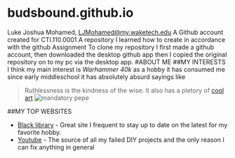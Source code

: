 # budsbound.github.io
Luke Joshua Mohamed, LJMohamed@my.waketech.edu
A Github account created for CTI.110.0001
A repository I learned how to create in accordance with the github Assignment
To clone my repository I first made a github account, then downloaded the desktop github app then I copied the
original repository on to my pc via the desktop app.
#ABOUT ME
##MY INTERESTS
I think my main interest is *Warhammer 40k* as a hobby it has consumed me since early middleschool
it has absolutely absurd sayings like
>Ruthlessness is the kindness of the wise.
It also has a pletory of [cool art](https://static.posters.cz/image/1300/affiches-et-posters/warhammer-40k-the-battle-of-baal-i100441.jpg)
![mandatory pepe](https://images.search.yahoo.com/search/images;_ylt=AwrFRxR9NPhmriEEbEZXNyoA;_ylu=Y29sbwNiZjEEcG9zAzEEdnRpZAMEc2VjA3Nj?type=E210US91088G0&p=pepe+frog+coffee&fr=mcafee&th=404&tw=474&imgurl=https%3A%2F%2Fi.kym-cdn.com%2Fphotos%2Fimages%2Fnewsfeed%2F002%2F713%2F364%2F284.jpg&rurl=https%3A%2F%2Fknowyourmeme.com%2Fphotos%2F2713364-pepe-the-frog&size=39KB&name=Pepo+coffee+%7C+Pepe+the+Frog+%7C+Know+Your+Meme&oid=1&h=584&w=684&turl=https%3A%2F%2Ftse1.mm.bing.net%2Fth%3Fid%3DOIP.93WvF2eVVoO_LuEZxNXv7wHaGU%26pid%3DApi&tt=Pepo+coffee+%7C+Pepe+the+Frog+%7C+Know+Your+Meme&sigr=11PtoRarjD8e&sigit=1i2JbWDglMJ6&sigi=SsEf3ge8RhZF&sign=ieGU91PO2P7Y&sigt=ieGU91PO2P7Y)

##MY TOP WEBSITES
- [Black library](https://www.blacklibrary.com/) - Great site I frequent to stay up to date
on the latest for my favorite hobby.
- [Youtube](https://www.youtube.com/) - The source of all my failed DIY projects and the
only reason I can fix anything in general
